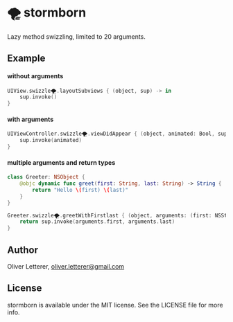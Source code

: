 # 🌪 stormborn

Lazy method swizzling, limited to 20 arguments.

## Example

#### without arguments

```swift
UIView.swizzle🌪.layoutSubviews { (object, sup) -> in
    sup.invoke()
}
```

#### with arguments

```swift
UIViewController.swizzle🌪.viewDidAppear { (object, animated: Bool, sup) -> in
    sup.invoke(animated)
}
```

#### multiple arguments and return types

```swift
class Greeter: NSObject {
    @objc dynamic func greet(first: String, last: String) -> String {
        return "Hello \(first) \(last)"
    }
}

Greeter.swizzle🌪.greetWithFirstlast { (object, arguments: (first: NSString, last: NSString), sup) -> NSString in
    return sup.invoke(arguments.first, arguments.last)
}
```

## Author

Oliver Letterer, oliver.letterer@gmail.com

## License

stormborn is available under the MIT license. See the LICENSE file for more info.

